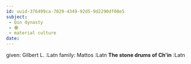 ```yaml
---
id: uuid-376499ca-7029-4349-92d5-9d2290df08e5
subject: 
 - Qin dynasty
 - 秦
 - material culture
date: 
---
```


given: Gilbert L. :Latn
family: Mattos :Latn
**The stone drums of Ch'in** :Latn